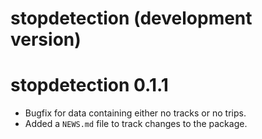 # stopdetection (development version)

# stopdetection 0.1.1

* Bugfix for data containing either no tracks or no trips. 
* Added a `NEWS.md` file to track changes to the package.
